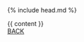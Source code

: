 <!DOCTYPE html>
<html lang="en">

  {% include head.md %}

  <body class="post-page">
    <div class="wrapper">
      <section class="container container-post">
        {{ content }}
        <div class="wrapper wrapper-btn">
          <a href="#" class="btn btn-tran" onclick="window.history.back()">BACK</a>
        </div>
      </section>
      <footer></footer>
    </div>
  </body>
</html>
